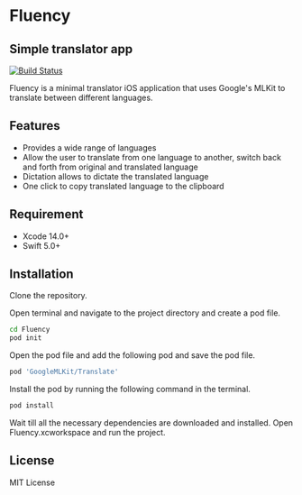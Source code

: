 # Fluency
## Simple translator app

[![Build Status](https://travis-ci.org/joemccann/dillinger.svg?branch=master)](https://travis-ci.org/joemccann/dillinger)

Fluency is a minimal translator iOS application that uses Google's MLKit to translate between different languages.


## Features

- Provides a wide range of languages
- Allow the user to translate from one language to another, switch back and
forth from original and translated language
- Dictation allows to dictate the translated language
- One click to copy translated language to the clipboard 

## Requirement

- Xcode 14.0+
- Swift 5.0+

## Installation

Clone the repository.

Open terminal and navigate to the project directory and create a pod file.

```sh
cd Fluency
pod init
```
Open the pod file and add the following pod and save the pod file. 
```sh
pod 'GoogleMLKit/Translate'
```
Install the pod by running the following command in the terminal.
```sh
pod install
```
Wait till all the necessary dependencies are downloaded and installed. 
Open Fluency.xcworkspace and run the project.

## License

MIT License


[//]: # (These are reference links used in the body of this note and get stripped out when the markdown processor does its job. There is no need to format nicely because it shouldn't be seen. Thanks SO - http://stackoverflow.com/questions/4823468/store-comments-in-markdown-syntax)

   [dill]: <https://github.com/joemccann/dillinger>
   [git-repo-url]: <https://github.com/joemccann/dillinger.git>
   [john gruber]: <http://daringfireball.net>
   [df1]: <http://daringfireball.net/projects/markdown/>
   [markdown-it]: <https://github.com/markdown-it/markdown-it>
   [Ace Editor]: <http://ace.ajax.org>
   [node.js]: <http://nodejs.org>
   [Twitter Bootstrap]: <http://twitter.github.com/bootstrap/>
   [jQuery]: <http://jquery.com>
   [@tjholowaychuk]: <http://twitter.com/tjholowaychuk>
   [express]: <http://expressjs.com>
   [AngularJS]: <http://angularjs.org>
   [Gulp]: <http://gulpjs.com>

   [PlDb]: <https://github.com/joemccann/dillinger/tree/master/plugins/dropbox/README.md>
   [PlGh]: <https://github.com/joemccann/dillinger/tree/master/plugins/github/README.md>
   [PlGd]: <https://github.com/joemccann/dillinger/tree/master/plugins/googledrive/README.md>
   [PlOd]: <https://github.com/joemccann/dillinger/tree/master/plugins/onedrive/README.md>
   [PlMe]: <https://github.com/joemccann/dillinger/tree/master/plugins/medium/README.md>
   [PlGa]: <https://github.com/RahulHP/dillinger/blob/master/plugins/googleanalytics/README.md>

